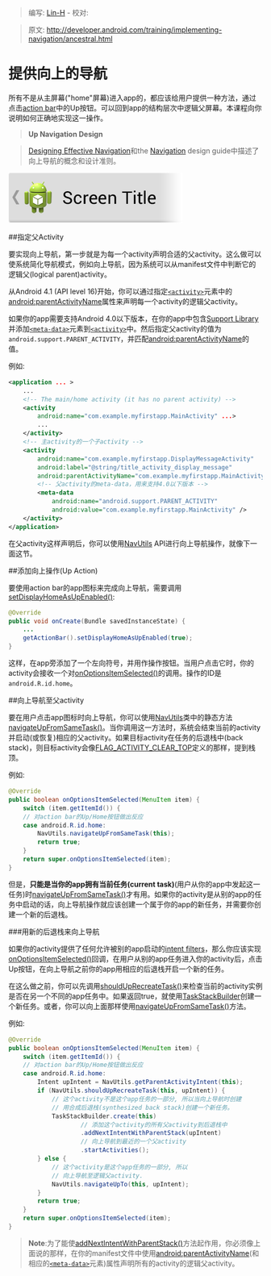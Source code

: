 > 编写: [Lin-H](https://github.com/Lin-H) - 校对: 

> 原文: <http://developer.android.com/training/implementing-navigation/ancestral.html>

# 提供向上的导航

所有不是从主屏幕("home"屏幕)进入app的，都应该给用户提供一种方法，通过点击[action bar](http://developer.android.com/guide/topics/ui/actionbar.html)中的Up按钮。可以回到app的结构层次中逻辑父屏幕。本课程向你说明如何正确地实现这一操作。

>**Up Navigation Design**

>[Designing Effective Navigation](http://developer.android.com/training/design-navigation/ancestral-temporal.html)和the [Navigation](http://developer.android.com/training/design-navigation/ancestral-temporal.html) design guide中描述了向上导航的概念和设计准则。

![Figure 1. action bar中的Up按钮.](implementing-navigation-up.png)

##指定父Activity

要实现向上导航，第一步就是为每一个activity声明合适的父activity。这么做可以使系统简化导航模式，例如向上导航，因为系统可以从manifest文件中判断它的逻辑父(logical parent)activity。

从Android 4.1 (API level 16)开始，你可以通过指定[`<activity>`](http://developer.android.com/guide/topics/manifest/activity-element.html)元素中的[android:parentActivityName](http://developer.android.com/guide/topics/manifest/activity-element.html#parent)属性来声明每一个activity的逻辑父activity。

如果你的app需要支持Android 4.0以下版本，在你的app中包含[Support Library](http://developer.android.com/tools/support-library/index.html)并添加[`<meta-data>`](http://developer.android.com/guide/topics/manifest/meta-data-element.html)元素到[`<activity>`](http://developer.android.com/guide/topics/manifest/activity-element.html)中。然后指定父activity的值为`android.support.PARENT_ACTIVITY`，并匹配[android:parentActivityName](http://developer.android.com/guide/topics/manifest/activity-element.html#parent)的值。

例如:

```xml
<application ... >
    ...
    <!-- The main/home activity (it has no parent activity) -->
    <activity
        android:name="com.example.myfirstapp.MainActivity" ...>
        ...
    </activity>
    <!-- 主activity的一个子activity -->
    <activity
        android:name="com.example.myfirstapp.DisplayMessageActivity"
        android:label="@string/title_activity_display_message"
        android:parentActivityName="com.example.myfirstapp.MainActivity" >
        <!-- 父activity的meta-data，用来支持4.0以下版本 -->
        <meta-data
            android:name="android.support.PARENT_ACTIVITY"
            android:value="com.example.myfirstapp.MainActivity" />
    </activity>
</application>
```

在父activity这样声明后，你可以使用[NavUtils](http://developer.android.com/reference/android/support/v4/app/NavUtils.html) API进行向上导航操作，就像下一面这节。

##添加向上操作(Up Action)

要使用action bar的app图标来完成向上导航，需要调用[setDisplayHomeAsUpEnabled()](http://developer.android.com/reference/android/app/ActionBar.html#setDisplayHomeAsUpEnabled%28boolean%29):

```java
@Override
public void onCreate(Bundle savedInstanceState) {
    ...
    getActionBar().setDisplayHomeAsUpEnabled(true);
}
```

这样，在app旁添加了一个左向符号，并用作操作按钮。当用户点击它时，你的activity会接收一个对[onOptionsItemSelected()](http://developer.android.com/reference/android/app/Activity.html#onOptionsItemSelected%28android.view.MenuItem%29)的调用。操作的ID是`android.R.id.home`。

##向上导航至父activity

要在用户点击app图标时向上导航，你可以使用[NavUtils](http://developer.android.com/reference/android/support/v4/app/NavUtils.html)类中的静态方法[navigateUpFromSameTask()](http://developer.android.com/reference/android/support/v4/app/NavUtils.html#navigateUpFromSameTask%28android.app.Activity%29)。当你调用这一方法时，系统会结束当前的activity并启动(或恢复)相应的父activity。如果目标activity在任务的后退栈中(back stack)，则目标activity会像[FLAG_ACTIVITY_CLEAR_TOP](http://developer.android.com/reference/android/content/Intent.html#FLAG_ACTIVITY_CLEAR_TOP)定义的那样，提到栈顶。

例如:

```java
@Override
public boolean onOptionsItemSelected(MenuItem item) {
    switch (item.getItemId()) {
    // 对action bar的Up/Home按钮做出反应
    case android.R.id.home:
        NavUtils.navigateUpFromSameTask(this);
        return true;
    }
    return super.onOptionsItemSelected(item);
}
```

但是，**只能是当你的app拥有当前任务(current task)**(用户从你的app中发起这一任务)时[navigateUpFromSameTask()](http://developer.android.com/reference/android/support/v4/app/NavUtils.html#navigateUpFromSameTask%28android.app.Activity%29)才有用。如果你的activity是从别的app的任务中启动的话，向上导航操作就应该创建一个属于你的app的新任务，并需要你创建一个新的后退栈。

###用新的后退栈来向上导航

如果你的activity提供了任何允许被别的app启动的[intent filters](http://developer.android.com/guide/components/intents-filters.html#ifs)，那么你应该实现[onOptionsItemSelected()](http://developer.android.com/reference/android/app/Activity.html#onOptionsItemSelected%28android.view.MenuItem%29)回调，在用户从别的app任务进入你的activity后，点击Up按钮，在向上导航之前你的app用相应的后退栈开启一个新的任务。

在这么做之前，你可以先调用[shouldUpRecreateTask()](http://developer.android.com/reference/android/support/v4/app/NavUtils.html#shouldUpRecreateTask%28android.app.Activity,%20android.content.Intent%29)来检查当前的activity实例是否在另一个不同的app任务中。如果返回true，就使用[TaskStackBuilder](http://developer.android.com/reference/android/support/v4/app/TaskStackBuilder.html)创建一个新任务。或者，你可以向上面那样使用[navigateUpFromSameTask()](http://developer.android.com/reference/android/support/v4/app/NavUtils.html#navigateUpFromSameTask%28android.app.Activity%29)方法。

例如:

```java
@Override
public boolean onOptionsItemSelected(MenuItem item) {
    switch (item.getItemId()) {
    // 对action bar的Up/Home按钮做出反应
    case android.R.id.home:
        Intent upIntent = NavUtils.getParentActivityIntent(this);
        if (NavUtils.shouldUpRecreateTask(this, upIntent)) {
            // 这个activity不是这个app任务的一部分, 所以当向上导航时创建
            // 用合成后退栈(synthesized back stack)创建一个新任务。
            TaskStackBuilder.create(this)
                    // 添加这个activity的所有父activity到后退栈中
                    .addNextIntentWithParentStack(upIntent)
                    // 向上导航到最近的一个父activity
                    .startActivities();
        } else {
            // 这个activity是这个app任务的一部分, 所以
            // 向上导航至逻辑父activity.
            NavUtils.navigateUpTo(this, upIntent);
        }
        return true;
    }
    return super.onOptionsItemSelected(item);
}
```

>**Note**:为了能使[addNextIntentWithParentStack()](http://developer.android.com/reference/android/support/v4/app/TaskStackBuilder.html#addNextIntentWithParentStack%28android.content.Intent%29)方法起作用，你必须像上面说的那样，在你的manifest文件中使用[android:parentActivityName](http://developer.android.com/guide/topics/manifest/activity-element.html#parent)(和相应的[`<meta-data>`](http://developer.android.com/guide/topics/manifest/meta-data-element.html)元素)属性声明所有的activity的逻辑父activity。
